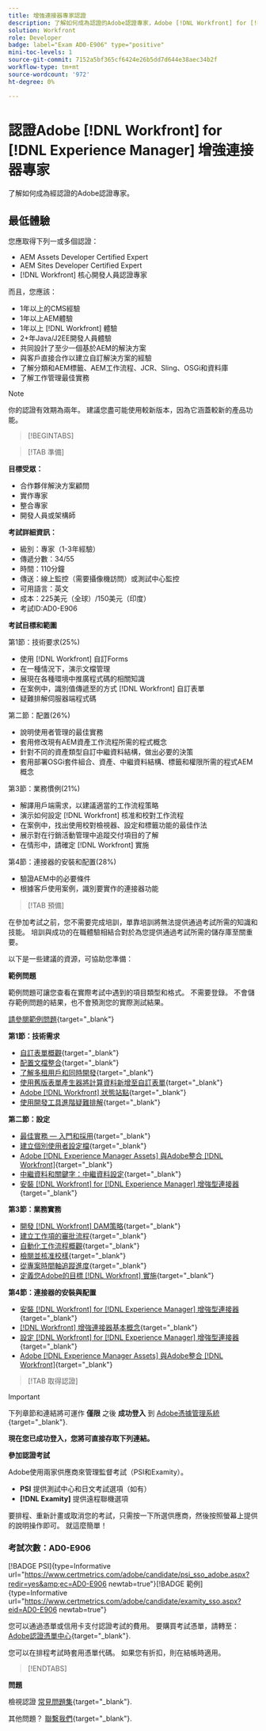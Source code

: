 ```yaml
---
title: 增強連接器專家認證
description: 了解如何成為認證的Adobe認證專家，Adobe [!DNL Workfront] for [!DNL Experience Manager]
solution: Workfront
role: Developer
badge: label="Exam AD0-E906" type="positive"
mini-toc-levels: 1
source-git-commit: 7152a5bf365cf6424e26b5dd7d644e38aec34b2f
workflow-type: tm+mt
source-wordcount: '972'
ht-degree: 0%

---
```


# 認證Adobe [!DNL Workfront] for [!DNL Experience Manager] 增強連接器專家

了解如何成為經認證的Adobe認證專家。

## 最低體驗

您應取得下列一或多個認證：

* AEM Assets Developer Certified Expert
* AEM Sites Developer Certified Expert
* [!DNL Workfront] 核心開發人員認證專家

而且，您應該：

* 1年以上的CMS經驗
* 1年以上AEM體驗
* 1年以上 [!DNL Workfront] 體驗
* 2+年Java/J2EE開發人員體驗
* 共同設計了至少一個基於AEM的解決方案
* 與客戶直接合作以建立自訂解決方案的經驗
* 了解分類和AEM標籤、AEM工作流程、JCR、Sling、OSGi和資料庫
* 了解工作管理最佳實務

>[!NOTE]
>
>你的認證有效期為兩年。 建議您盡可能使用較新版本，因為它涵蓋較新的產品功能。

>[!BEGINTABS]

>[!TAB 準備]

**目標受眾：**

* 合作夥伴解決方案顧問
* 實作專家
* 整合專家
* 開發人員或架構師

**考試詳細資訊：**

* 級別：專家（1-3年經驗）
* 傳遞分數：34/55
* 時間：110分鐘
* 傳送：線上監控（需要攝像機訪問）或測試中心監控
* 可用語言：英文
* 成本：225美元（全球）/150美元（印度）
* 考試ID:AD0-E906

**考試目標和範圍**

第1節：技術要求(25%)

* 使用 [!DNL Workfront] 自訂Forms
* 在一種情況下，演示文檔管理
* 展現在各種環境中推廣程式碼的相關知識
* 在案例中，識別值傳遞至的方式 [!DNL Workfront] 自訂表單
* 疑難排解伺服器端程式碼

第二節：配置(26%)

* 說明使用者管理的最佳實務
* 套用修改現有AEM資產工作流程所需的程式概念
* 針對不同的資產類型自訂中繼資料結構，做出必要的決策
* 套用部署OSGi套件組合、資產、中繼資料結構、標籤和權限所需的程式AEM概念

第3節：業務慣例(21%)

* 解譯用戶端需求，以建議適當的工作流程策略
* 演示如何設定 [!DNL Workfront] 核准和校對工作流程
* 在案例中，找出使用校對檢視器、設定和標籤功能的最佳作法
* 展示對在行銷活動管理中追蹤交付項目的了解
* 在情形中，請確定 [!DNL Workfront] 實施

第4節：連接器的安裝和配置(28%)

* 驗證AEM中的必要條件
* 根據客戶使用案例，識別要實作的連接器功能

>[!TAB 預備]

在參加考試之前，您不需要完成培訓，單靠培訓將無法提供通過考試所需的知識和技能。 培訓與成功的在職體驗相結合對於為您提供通過考試所需的儲存庫至關重要。

以下是一些建議的資源，可協助您準備：

**範例問題**

範例問題可讓您查看在實際考試中遇到的項目類型和格式。 不需要登錄。 不會儲存範例問題的結果，也不會預測您的實際測試結果。

[請參閱範例問題](https://scorpion.caveon.com/launchpad/ad3-e906-adobe-workfront-for-experience-manager-enhanced-connector-certified-expert-sample-questions){target="_blank"}

**第1節：技術需求**

* [自訂表單概觀](https://experienceleague.adobe.com/docs/workfront/using/administration-and-setup/customize/custom-forms/custom-forms-overview.html){target="_blank"}
* [配置文檔整合](https://experienceleague.adobe.com/docs/workfront/using/administration-and-setup/configure-integrations/configure-document-integrations.html){target="_blank"}
* [了解多租用戶和同時開發](https://experienceleague.adobe.com/docs/experience-manager-learn/assets/deployment/multitenancy-concurrent-article-understand.html?lang=en){target="_blank"}
* [使用舊版表單產生器將計算資料新增至自訂表單](https://experienceleague.adobe.com/docs/workfront/using/administration-and-setup/customize/custom-forms/custom-form-builder/use-the-custom-form-builder/add-calculated-data-to-custom-form.html){target="_blank"}
* [Adobe [!DNL Workfront] 狀態站點](https://experienceleague.adobe.com/docs/workfront/using/basics/tips-tricks-for-basics/understand-the-status-site.html){target="_blank"}
* [使用開發工具進階疑難排解](https://experienceleague.adobe.com/docs/workfront-learn/tutorials-workfront/fusion/troubleshooting-and-error-handling/advanced-troubleshooting-with-the-dev-tool.html?lang=en){target="_blank"}

**第二節：設定**

* [最佳實務 — 入門和採用](https://experienceleague.adobe.com/docs/workfront-learn/tutorials-workfront/best-practices/onboarding-adoption-bp.html?lang=en){target="_blank"}
* [建立個別使用者設定檔](https://experienceleague.adobe.com/docs/workfront-learn/tutorials-workfront/administration-and-setup/create-and-manage-users/create-an-individual-user-profile.html?lang=en){target="_blank"}
* [Adobe [!DNL Experience Manager Assets] 與Adobe整合 [!DNL Workfront]](https://experienceleague.adobe.com/docs/experience-manager-65/assets/integrations/workfront-integrations.html?lang=en){target="_blank"}
* [中繼資料和關鍵字：中繼資料設定](https://experienceleague.adobe.com/docs/workfront-learn/tutorials-workfront/workfront-dam-program/metadata-and-keywords/metadata-setup.html%3Flang%3Dzh-Hant){target="_blank"}
* [安裝 [!DNL Workfront] for [!DNL Experience Manager] 增強型連接器](https://experienceleague.adobe.com/docs/experience-manager-64/assets/integrations/workfront-connector-install.html?lang=en){target="_blank"}

**第3節：業務實務**

* [開發 [!DNL Workfront] DAM策略](https://experienceleague.adobe.com/docs/workfront-learn/tutorials-workfront/workfront-dam-program/system-setup/analyze-and-plan-to-develop-a-workfront-dam-strategy.html?lang=en){target="_blank"}
* [建立工作項的審批流程](https://experienceleague.adobe.com/docs/workfront/using/administration-and-setup/customize/approvals-milestones/create-approval-processes.html){target="_blank"}
* [自動化工作流程概觀](https://experienceleague.adobe.com/docs/workfront/using/review-and-approve-work/proofing/proofing-overview/automated-workflow.html?lang=en){target="_blank"}
* [檢閱並核准校樣](https://experienceleague.adobe.com/docs/workfront-learn/tutorials-workfront/workfront-proof/review-and-approve-work-for-proof/review-and-approve-a-proof.html?lang=en){target="_blank"}
* [從專案時間軸追蹤進度](https://experienceleague.adobe.com/docs/workfront-learn/tutorials-workfront/manage-work/project-timelines/track-work-progress-from-the-project-timeline.html?lang=en){target="_blank"}
* [定義您Adobe的目標 [!DNL Workfront] 實施](https://experienceleague.adobe.com/docs/workfront/using/administration-and-setup/get-started-administration/define-wf-goals-objectives.html?lang=en){target="_blank"}

**第4節：連接器的安裝與配置**

* [安裝 [!DNL Workfront] for [!DNL Experience Manager] 增強型連接器](https://experienceleague.adobe.com/docs/experience-manager-65/assets/integrations/workfront-connector-install.html?lang=en){target="_blank"}
* [[!DNL Workfront] 增強連接器基本概念](https://experienceleague.adobe.com/docs/experience-manager-learn/assets/workfront/enhanced-connector/basics.html%3Flang%3Den){target="_blank"}
* [設定 [!DNL Workfront] for [!DNL Experience Manager] 增強型連接器](https://experienceleague.adobe.com/docs/experience-manager-65/assets/integrations/workfront-connector-configure.html?lang=en){target="_blank"}
* [Adobe [!DNL Experience Manager Assets] 與Adobe整合 [!DNL Workfront]](https://experienceleague.adobe.com/docs/experience-manager-65/assets/integrations/workfront-integrations.html?lang=en){target="_blank"}

>[!TAB 取得認證]

>[!IMPORTANT]
>
>下列章節和連結將可運作 **僅限**  之後 **成功登入** 到 [Adobe憑據管理系統](http://www.certmetrics.com/adobe){target="_blank"}.

**現在您已成功登入，您將可直接存取下列連結。**

**參加認證考試**

Adobe使用兩家供應商來管理監督考試（PSI和Examity）。

* **PSI** 提供測試中心和日文考試選項（如有）
* **[!DNL Examity]** 提供遠程聯機選項

要排程、重新計畫或取消您的考試，只需按一下所選供應商，然後按照螢幕上提供的說明操作即可。 就這麼簡單！

### 考試次數：AD0-E906

[!BADGE PSI]{type=Informative url="https://www.certmetrics.com/adobe/candidate/psi_sso_adobe.aspx?redir=yes&amp;ec=AD0-E906 newtab=true"}[!BADGE 範例]{type=Informative url="https://www.certmetrics.com/adobe/candidate/examity_sso.aspx?eid=AD0-E906 newtab=true"}

您可以通過憑單或信用卡支付認證考試的費用。 要購買考試憑單，請轉至： [Adobe認證憑單中心](https://market.xvoucher.com/adobe/global){target="_blank"}.

您可以在排程考試時套用憑單代碼。 如果您有折扣，則在結帳時適用。

>[!ENDTABS]

**問題**

檢視認證 [常見問題集](https://experienceleague.adobe.com/docs/certification/certification/faq.html?lang=en){target="_blank"}.

其他問題？ [聯繫我們](mailto:certif@adobe.com){target="_blank"}.

